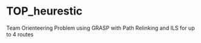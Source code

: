 # TOP_heurestic
Team Orienteering Problem using GRASP with Path Relinking and ILS for up to 4 routes
